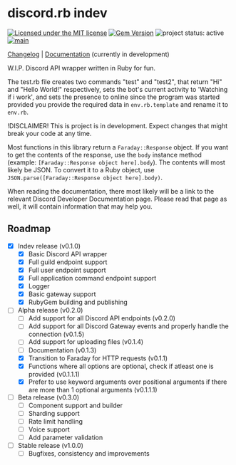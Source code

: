 # discord.rb indev

[![Licensed under the MIT license](https://img.shields.io/github/license/hoovad/discord.rb)](LICENSE)
[![Gem Version](https://img.shields.io/gem/v/disrb?logo=ruby&color=green)](https://rubygems.org/gems/disrb)
![project status: active](https://img.shields.io/badge/project_status-active-active)
[![main](https://github.com/hoovad/discord.rb/actions/workflows/main.yml/badge.svg)](https://github.com/hoovad/discord.rb/actions/workflows/main.yml)

[Changelog](CHANGELOG.md) | [Documentation](https://www.rubydoc.info/gems/disrb/) (currently in development)

W.I.P. Discord API wrapper written in Ruby for fun.

The test.rb file creates two commands "test" and "test2", that return "Hi" and "Hello World!" respectively, sets the bot's current activity to 'Watching if i work', and sets the presence to online since the program was started provided you provide the required data in `env.rb.template` and rename it to `env.rb`.

!DISCLAIMER! This is project is in development. Expect changes that might break your code at any time.

Most functions in this library return a `Faraday::Response` object. If you want to get the contents of the response, use the `body` instance method (example: `[Faraday::Response object here].body`). The contents will most likely be JSON. To convert it to a Ruby object, use `JSON.parse([Faraday::Response object here].body)`.

When reading the documentation, there most likely will be a link to the relevant Discord Developer Documentation page. Please read that page as well, it will contain information that may help you.

## Roadmap
- [x] Indev release (v0.1.0)
    - [x] Basic Discord API wrapper
    - [x] Full guild endpoint support
    - [x] Full user endpoint support
    - [x] Full application command endpoint support
    - [x] Logger
    - [x] Basic gateway support
    - [x] RubyGem building and publishing
- [ ] Alpha release (v0.2.0)
    - [ ] Add support for all Discord API endpoints (v0.2.0)
    - [ ] Add support for all Discord Gateway events and properly handle the connection (v0.1.5)
    - [ ] Add support for uploading files (v0.1.4)
    - [ ] Documentation (v0.1.3)
    - [x] Transition to Faraday for HTTP requests (v0.1.1)
    - [x] Functions where all options are optional, check if atleast one is provided (v0.1.1.1)
    - [x] Prefer to use keyword arguments over positional arguments if there are more than 1 optional arguments (v0.1.1.1)
- [ ] Beta release (v0.3.0)
    - [ ] Component support and builder
    - [ ] Sharding support
    - [ ] Rate limit handling
    - [ ] Voice support
    - [ ] Add parameter validation
- [ ] Stable release (v1.0.0)
    - [ ] Bugfixes, consistency and improvements